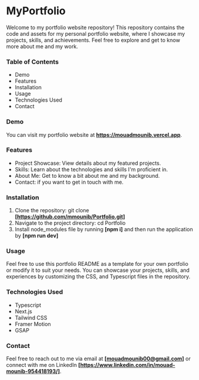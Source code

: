 # **MyPortfolio**



Welcome to my portfolio website repository! This repository contains the code and assets for my personal portfolio website, where I showcase my projects, skills, and achievements. Feel free to explore and get to know more about me and my work.


### Table of Contents
- Demo
- Features
- Installation
- Usage
- Technologies Used
- Contact


### Demo
You can visit my portfolio website at **https://mouadmounib.vercel.app**.

### Features

- Project Showcase: View details about my featured projects.
- Skills: Learn about the technologies and skills I'm proficient in.
- About Me: Get to know a bit about me and my background.
- Contact: if you want to get in touch with me.

### Installation

1. Clone the repository: git clone **[https://github.com/mmounib/Portfolio.git]**
2. Navigate to the project directory: cd Portfolio
3. Install node_modules file by running **[npm i]** and then run the application by **[npm run dev]**

### Usage

Feel free to use this portfolio README as a template for your own portfolio or modify it to suit your needs. You can showcase your projects, skills, and experiences by customizing the CSS, and Typescript files in the repository.

### Technologies Used

- Typescript
- Next.js
- Tailwind CSS
- Framer Motion
- GSAP


### Contact

Feel free to reach out to me via email at **[mouadmounib00@gmail.com]** or connect with me on LinkedIn **[https://www.linkedin.com/in/mouad-mounib-954418193/]**.
